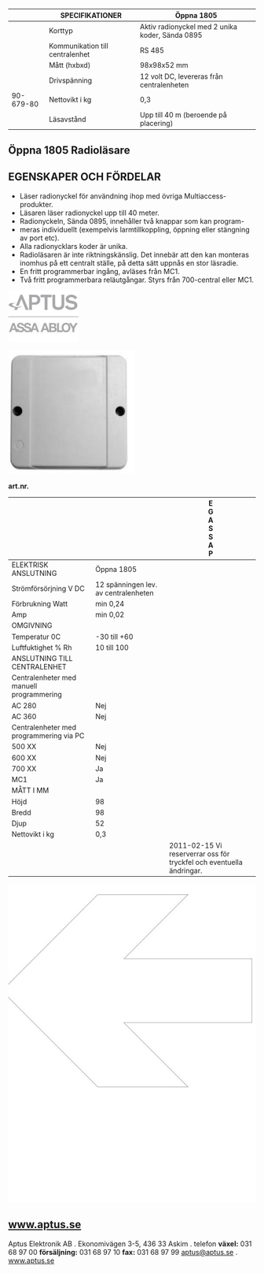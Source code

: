 |           | SPECIFIKATIONER                 | Öppna 1805                                      |
|-----------|---------------------------------|-------------------------------------------------|
|           | Korttyp                         | Aktiv radionyckel med 2 unika koder, Sända 0895 |
|           | Kommunikation till centralenhet | RS 485                                          |
|           | Mått (hxbxd)                    | 98x98x52 mm                                     |
|           | Drivspänning                    | 12 volt DC, levereras från centralenheten       |
| 90-679-80 | Nettovikt i kg                  | 0,3                                             |
|           | Läsavstånd                      | Upp till 40 m (beroende på placering)           |

## **Öppna 1805 Radioläsare**

## **EGENSKAPER OCH FÖRDELAR**

- Läser radionyckel för användning ihop med övriga Multiaccess-produkter.
- Läsaren läser radionyckel upp till 40 meter.
- Radionyckeln, Sända 0895, innehåller två knappar som kan program-
- meras individuellt (exempelvis larmtillkoppling, öppning eller stängning av port etc).
- Alla radionycklars koder är unika.
- Radioläsaren är inte riktningskänslig. Det innebär att den kan monteras inomhus på ett centralt ställe, på detta sätt uppnås en stor läsradie.
- En fritt programmerbar ingång, avläses från MC1.
- Två fritt programmerbara reläutgångar. Styrs från 700-central eller MC1.

![](_page_0_Picture_11.jpeg)

![](_page_0_Picture_12.jpeg)

**art.nr.**

|                                          |                                      | E<br>G<br>A<br>S<br>S<br>A<br>P                                      |
|------------------------------------------|--------------------------------------|----------------------------------------------------------------------|
| ELEKTRISK ANSLUTNING                     | Öppna 1805                           |                                                                      |
| Strömförsörjning V DC                    | 12 spänningen lev. av centralenheten |                                                                      |
| Förbrukning Watt                         | min 0,24                             |                                                                      |
| Amp                                      | min 0,02                             |                                                                      |
| OMGIVNING                                |                                      |                                                                      |
| Temperatur 0C                            | -30 till +60                         |                                                                      |
| Luftfuktighet % Rh                       | 10 till 100                          |                                                                      |
| ANSLUTNING TILL CENTRALENHET             |                                      |                                                                      |
| Centralenheter med manuell programmering |                                      |                                                                      |
| AC 280                                   | Nej                                  |                                                                      |
| AC 360                                   | Nej                                  |                                                                      |
| Centralenheter med programmering via PC  |                                      |                                                                      |
| 500 XX                                   | Nej                                  |                                                                      |
| 600 XX                                   | Nej                                  |                                                                      |
| 700 XX                                   | Ja                                   |                                                                      |
| MC1                                      | Ja                                   |                                                                      |
| MÅTT I MM                                |                                      |                                                                      |
| Höjd                                     | 98                                   |                                                                      |
| Bredd                                    | 98                                   |                                                                      |
| Djup                                     | 52                                   |                                                                      |
| Nettovikt i kg                           | 0,3                                  |                                                                      |
|                                          |                                      | 2011-02-15 Vi reserverrar oss för tryckfel och eventuella ändringar. |

![](_page_1_Figure_1.jpeg)

## **www.aptus.se**

Aptus Elektronik AB . Ekonomivägen 3-5, 436 33 Askim . telefon **växel:** 031 68 97 00 **försäljning:** 031 68 97 10 **fax:** 031 68 97 99 aptus@aptus.se . www.aptus.se